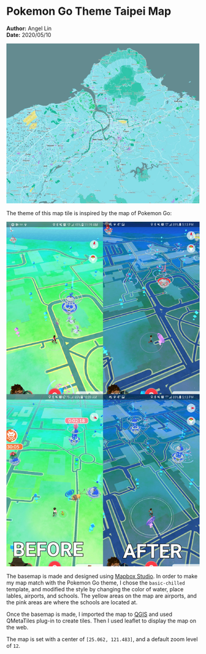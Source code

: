 # Pokemon Go Theme Taipei Map
**Author:** Angel Lin
<br>**Date:** 2020/05/10

![taipei map](img/mapTile.JPG)

The theme of this map tile is inspired by the map of Pokemon Go:

![pokemon go map](img/pokemon-go.png)

The basemap is made and designed using [Mapbox Studio](https://www.mapbox.com/). In order to make my map match with the Pokemon Go theme, I chose the `basic-chilled` template, and modified the style by changing the color of water, place lables, airports, and schools. The yellow areas on the map are airports, and the pink areas are where the schools are located at.

Once the basemap is made, I imported the map to [QGIS](https://qgis.org/en/site/) and used QMetaTiles plug-in to create tiles. Then I used leaflet to display the map on the web. 

The map is set with a center of `[25.062, 121.483]`, and a default zoom level of `12`. 
